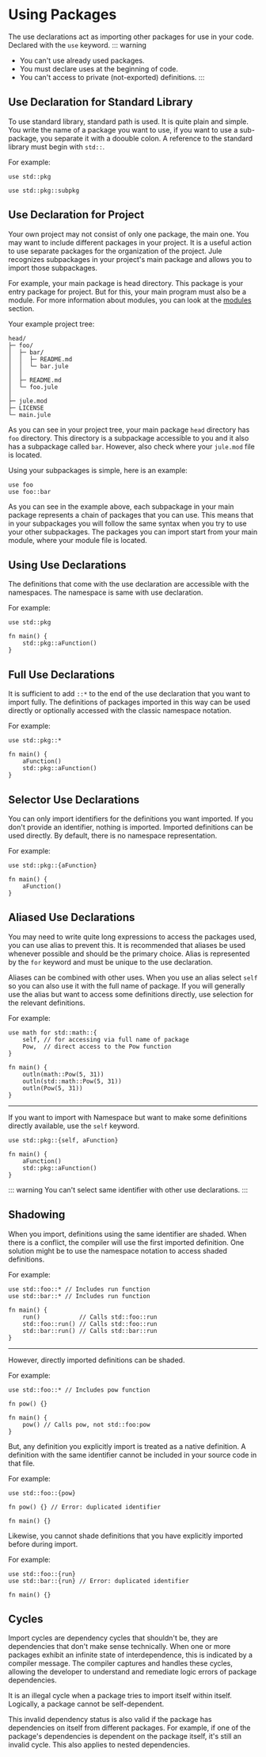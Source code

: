 # Using Packages
The use declarations act as importing other packages for use in your code.\
Declared with the `use` keyword. 
::: warning
- You can't use already used packages.
- You must declare uses at the beginning of code.
- You can't access to private (not-exported) definitions.
:::

## Use Declaration for Standard Library
To use standard library, standard path is used. It is quite plain and simple. You write the name of a package you want to use, if you want to use a sub-package, you separate it with a doouble colon. A reference to the standard library must begin with `std::`.

For example:
```jule
use std::pkg
```
```jule
use std::pkg::subpkg
```

## Use Declaration for Project
Your own project may not consist of only one package, the main one. You may want to include different packages in your project. It is a useful action to use separate packages for the organization of the project. Jule recognizes subpackages in your project's main package and allows you to import those subpackages.

For example, your main package is head directory. This package is your entry package for project. But for this, your main program must also be a module. For more information about modules, you can look at the [modules](/packages/modules/) section.

Your example project tree:
```
head/
├─ foo/
│  ├─ bar/
│  │  ├─ README.md
│  │  └─ bar.jule
│  │
│  ├─ README.md
│  └─ foo.jule
│
├─ jule.mod
├─ LICENSE
└─ main.jule
```
As you can see in your project tree, your main package `head` directory has `foo` directory. This directory is a subpackage accessible to you and it also has a subpackage called `bar`. However, also check where your `jule.mod` file is located.

Using your subpackages is simple, here is an example:
```jule
use foo
use foo::bar
```
As you can see in the example above, each subpackage in your main package represents a chain of packages that you can use. This means that in your subpackages you will follow the same syntax when you try to use your other subpackages. The packages you can import start from your main module, where your module file is located.

## Using Use Declarations
The definitions that come with the use declaration are accessible with the namespaces. The namespace is same with use declaration.

For example:
```jule
use std::pkg

fn main() {
    std::pkg::aFunction()
}
```

## Full Use Declarations
It is sufficient to add `::*` to the end of the use declaration that you want to import fully. The definitions of packages imported in this way can be used directly or optionally accessed with the classic namespace notation.

For example:
```jule
use std::pkg::*

fn main() {
    aFunction()
    std::pkg::aFunction()
}
```

## Selector Use Declarations
You can only import identifiers for the definitions you want imported. If you don't provide an identifier, nothing is imported. Imported definitions can be used directly. By default, there is no namespace representation.

For example:
```jule
use std::pkg::{aFunction}

fn main() {
    aFunction()
}
```

## Aliased Use Declarations

You may need to write quite long expressions to access the packages used, you can use alias to prevent this. It is recommended that aliases be used whenever possible and should be the primary choice. Alias ​​is represented by the `for` keyword and must be unique to the use declaration.

Aliases can be combined with other uses. When you use an alias select `self` so you can also use it with the full name of package. If you will generally use the alias but want to access some definitions directly, use selection for the relevant definitions.

For example:
```jule
use math for std::math::{
    self, // for accessing via full name of package
    Pow,  // direct access to the Pow function
}

fn main() {
    outln(math::Pow(5, 31))
    outln(std::math::Pow(5, 31))
    outln(Pow(5, 31))
}
```

---

If you want to import with Namespace but want to make some definitions directly available, use the `self` keyword.
```jule
use std::pkg::{self, aFunction}

fn main() {
    aFunction()
    std::pkg::aFunction()
}
```
::: warning
You can't select same identifier with other use declarations.
:::

## Shadowing
When you import, definitions using the same identifier are shaded. When there is a conflict, the compiler will use the first imported definition. One solution might be to use the namespace notation to access shaded definitions.

For example:
```jule
use std::foo::* // Includes run function
use std::bar::* // Includes run function

fn main() {
    run()           // Calls std::foo::run
    std::foo::run() // Calls std::foo::run
    std::bar::run() // Calls std::bar::run
}
```

---

However, directly imported definitions can be shaded.

For example:
```jule
use std::foo::* // Includes pow function

fn pow() {}

fn main() {
    pow() // Calls pow, not std::foo:pow
}
```
But, any definition you explicitly import is treated as a native definition. A definition with the same identifier cannot be included in your source code in that file.

For example: 
```jule
use std::foo::{pow}

fn pow() {} // Error: duplicated identifier

fn main() {}
```
Likewise, you cannot shade definitions that you have explicitly imported before during import.

For example:
```jule
use std::foo::{run}
use std::bar::{run} // Error: duplicated identifier

fn main() {}
```

## Cycles
Import cycles are dependency cycles that shouldn't be, they are dependencies that don't make sense technically. When one or more packages exhibit an infinite state of interdependence, this is indicated by a compiler message. The compiler captures and handles these cycles, allowing the developer to understand and remediate logic errors of package dependencies.

It is an illegal cycle when a package tries to import itself within itself.
Logically, a package cannot be self-dependent.

This invalid dependency status is also valid if the package has dependencies on itself from different packages. For example, if one of the package's dependencies is dependent on the package itself, it's still an invalid cycle. This also applies to nested dependencies.
